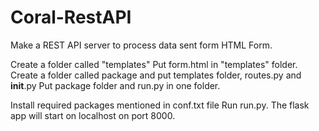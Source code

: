 # Coral-RestAPI
Make a REST API server to process data sent form HTML Form.

Create a folder called "templates"
Put form.html in "templates" folder.
Create a folder called package and put templates folder, routes.py and __init__.py
Put package folder and run.py in one folder.

Install required packages mentioned in conf.txt file
Run run.py. The flask app will start on localhost on port 8000.
